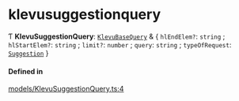 # klevusuggestionquery
      
Ƭ **KlevuSuggestionQuery**: [`KlevuBaseQuery`](klevubasequery.md) & { `hlEndElem?`: `string` ; `hlStartElem?`: `string` ; `limit?`: `number` ; `query`: `string` ; `typeOfRequest`: [`Suggestion`](enums/KlevuTypeOfRequest.md#suggestion)  }

#### Defined in

[models/KlevuSuggestionQuery.ts:4](https://github.com/klevultd/frontend-sdk/blob/58d63d7/packages/klevu-core/src/models/KlevuSuggestionQuery.ts#L4)

